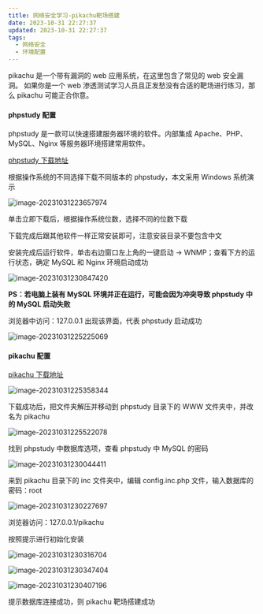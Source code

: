 ```yaml
---
title: 网络安全学习-pikachu靶场搭建
date: 2023-10-31 22:27:37
updated: 2023-10-31 22:27:37
tags:
  - 网络安全
  - 环境配置
---
```


pikachu 是一个带有漏洞的 web 应用系统，在这里包含了常见的 web 安全漏洞。 如果你是一个 web 渗透测试学习人员且正发愁没有合适的靶场进行练习，那么 pikachu 可能正合你意。

<!-- more -->

#### phpstudy 配置

phpstudy 是一款可以快速搭建服务器环境的软件。内部集成 Apache、PHP、MySQL、Nginx 等服务器环境搭建常用软件。

[phpstudy 下载地址](https://www.xp.cn/)

根据操作系统的不同选择下载不同版本的 phpstudy，本文采用 Windows 系统演示

![image-20231031223657974](http://pic.mewhz.com/blog/image-20231031223657974.png)

单击立即下载后，根据操作系统位数，选择不同的位数下载

下载完成后跟其他软件一样正常安装即可，注意安装目录不要包含中文

安装完成后运行软件，单击右边窗口左上角的一键启动 -> WNMP；查看下方的运行状态，确定 MySQL 和 Nginx 环境启动成功

![image-20231031230847420](http://pic.mewhz.com/blog/image-20231031230847420.png)

**PS：若电脑上装有 MySQL 环境并正在运行，可能会因为冲突导致 phpstudy 中的 MySQL 启动失败**

浏览器中访问：127.0.0.1 出现该界面，代表 phpstudy 启动成功

![image-20231031225225069](http://pic.mewhz.com/blog/image-20231031225225069.png)


#### pikachu 配置

[pikachu 下载地址](https://github.com/zhuifengshaonianhanlu/pikachu)

![image-20231031225358344](http://pic.mewhz.com/blog/image-20231031225358344.png)

下载成功后，把文件夹解压并移动到 phpstudy 目录下的 WWW 文件夹中，并改名为 pikachu

![image-20231031225522078](http://pic.mewhz.com/blog/image-20231031225522078.png)

找到 phpstudy 中数据库选项，查看 phpstudy 中 MySQL 的密码

![image-20231031230044411](http://pic.mewhz.com/blog/image-20231031230044411.png)

来到 pikachu 目录下的 inc 文件夹中，编辑 config.inc.php 文件，输入数据库的密码：root

![image-20231031230227697](http://pic.mewhz.com/blog/image-20231031230227697.png)

浏览器访问：127.0.0.1/pikachu

按照提示进行初始化安装

![image-20231031230316704](http://pic.mewhz.com/blog/image-20231031230316704.png)

![image-20231031230347404](http://pic.mewhz.com/blog/image-20231031230347404.png)

![image-20231031230407196](http://pic.mewhz.com/blog/image-20231031230407196.png)

提示数据库连接成功，则 pikachu 靶场搭建成功
